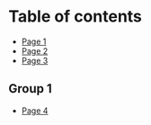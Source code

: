 # Table of contents

* [Page 1](README.md)
* [Page 2](page-2.md)
* [Page 3](page-3.md)

## Group 1

* [Page 4](group-1/page-4.md)
